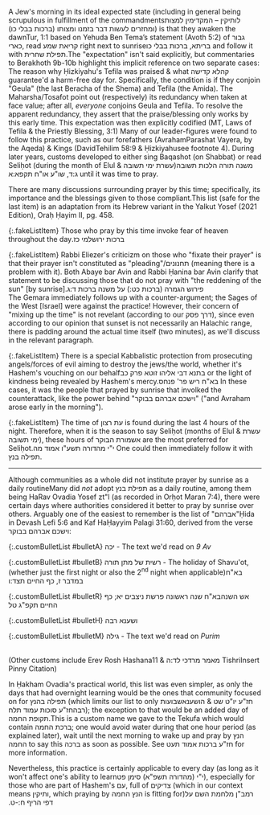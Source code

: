 A Jew's morning in its ideal expected state (including in general being scrupulous in fulfillment of the commandments<span class="footnote">לותיקין – המקדימין למצות ומחזרים לעשות דבר בזמנו ומצותו (ברכות בבלי כו)</span>) is that they awaken the dawn<span class="footnote">Tur, 1:1 based on Yehuda Ben Tema’s statement (Avoth 5:2) of גבור כארי</span>, read קריאת שמע right next to sunrise<span class="footnote">בריתא, ברכות בבלי כו</span> and follow it with תפילת שחרית.<span class="footnote">The "expectation" isn't said explicitly, but commentaries to Berakhoth 9b-10b highlight this implicit reference on two separate cases: The reason why Ḥizkiyahu's Tefila was praised & what קהלא קדישה guarantee'd a harm-free day for. Specifically, the condition is if they conjoin "Geula" (the last Beracha of the Shema) and Tefila (the Amida). The Maharsha/Tosafot point out (respectively) its redundancy when taken at face value; after all, <i>everyone</i> conjoins Geula and Tefila. To resolve the apparent redundancy, they assert that the praise/blessing only works by this early time. This expectation was then explicitly codified (MT, Laws of Tefila & the Priestly Blessing, 3:1)</span> Many of our leader-figures were found to follow this practice, such as our forefathers (Avraham<span class="footnote">Parashat Vayera, by the Aqeda</span>) & Kings (David<span class="footnote">Tehilim 58:9</span> & Ḥizkiyahu<span class="footnote">see footnote 4</span>). During later years, customs developed to either sing Baqashot (on Shabbat) or read Seliḥot (during the month of Elul & עשרת ימי תשובה)<span class="footnote">משנה תורה הלכות תשובה ג:ד, שו"ע או"ח תקפא:א</span> until it was time to pray.

There are many discussions surrounding prayer by this time; specifically, its importance and the blessings given to those compliant.<span class="footnote">This list (safe for the last item) is an adaptation from its Hebrew variant in the Yalkut Yosef (2021 Edition), Oraḥ Ḥayim II, pg. 458.</span>

{:.fakeListItem}
Those who pray by this time invoke fear of heaven throughout the day<span class="footnote"><span style="unicode-bidi: plaintext;">ברכות ירושלמי כז.</span></span>

{:.fakeListItem}
Rabbi Eliezer's criticizm on those who "fixate their prayer" is that their prayer isn't constituted as "pleading"/תחנונים (meaning there is a problem with it). Both Abaye bar Avin and Rabbi Ḥanina bar Avin clarify that statement to be discussing those that do not pray with "the reddening of the sun" [by sunrise].<span class="footnote">פירוש הגמרה (ברכות כט:) על משנה ברכות ד:ג</span><br>
The Gemara immediately follows up with a counter-argument; the Sages of the West [Israel] were against the practice! However, their concern of "mixing up the time" is not revelant (according to our דרך פסק), since even according to our opinion that sunset is not necessarily an Halachic range, there is padding around the actual time itself (two minutes), as we'll discuss in the relevant paragraph.

{:.fakeListItem}
There is a special Kabbalistic protection from prosecuting angels/forces of evil aiming to destroy the jews/the world, whether it's Hashem's vouching on our behalf<span class="footnote">בתנא דבי אליהו זוטא פרק כב</span> or the light of kindness being revealed by Hashem's mercy.<span class="footnote">בא"ח ריש פר' פנחס</span> In these cases, it was the people that prayed by sunrise that involked the counterattack, like the power behind "וישכם אברהם בבוקר" ("and Avraham arose early in the morning").

{:.fakeListItem}
The time of עת רצון is found during the last 4 hours of the night. Therefore, when it is the season to say Seliḥot (months of Elul & עשרת ימי תשובה), these hours of אשמורת הבוקר are the most preferred for Seliḥot.<span class="footnote">י"י מהדורה תשע"ו אמוד מה</span> One could then immediately follow it with תפילה בנץ.

---

Although communities as a whole did not institute prayer by sunrise as a daily routine<span class="footnote">Many did <i>not</i> adopt תפילת בנץ as a daily routine, among them being HaRav Ovadia Yosef zt"l (as recorded in Orḥot Maran 7:4)</span>, there were certain days where authorities considered it better to pray by sunrise over others. Arguably one of the easiest to remember is the list of "אברהם"<span class="footnote">Ḥida in Devash Lefi 5:6 and Kaf HaḤayyim Palagi 31:60</span>, derived from the verse וישכם אברהם בבוקר:

{:.customBulletList #bulletA}
יכה - The text we'd read on *9 Av*

{:.customBulletList #bulletB}
רשית של מתן תורה - The holiday of Shavu'ot, (whether just the first night or also the 2<sup>nd</sup> night when applicable)<span class="footnote">בא"ח במדבר ז, כף החיים תצד:ו</span>

{:.customBulletList #bulletR}
אש השנה<span class="footnote">בא"ח שנה ראשונה פרשת ניצבים יא; כף החיים תקפ"ג טל</span>

{:.customBulletList #bulletH}
ושענא רבה

{:.customBulletList #bulletM}
גילה - The text we'd read on *Purim*

<br>(Other customs include Erev Rosh Hashana<span class="footnote">מאמר מרדכי לד:ה</span> & 11 Tishri<span class="footnote">Insert Pinny Citation</span>)

In Ḥakham Ovadia's practical world, this list was even simpler, as only the days that had overnight learning would be the ones that community focused on for תפילה בהנץ (which limits our list to only <span style="unicode-bidi: isolate;">שבועות</span><span class="footnote">חז"ע יו"ט שט</span> & <span style="unicode-bidi: isolate;">הושענא רבה</span><span class="footnote">חז"ע סוכות עמוד תלח</span>); the exception to that would be an added day of <span style="unicode-bidi: isolate;">תקופת החמה</span>.<span class="footnote">This is a custom name we gave to the Tekufa which would contain ברכת החמה; one would avoid water during that one hour period (as explained later), wait until the next morning to wake up and pray by הנץ החמה to say this ברכה as soon as possible. See חז"ע ברכות אמוד תעט for more information.</span>

Nevertheless, this practice is certainly applicable to every day (as long as it won't affect one's ability to learn<span class="footnote">י"י (מהדורה תשפ"א) סימן פט</span>), especially for those who are part of Hashem's עם, full of צדיקים (which in our context means ותיקין, which praying by הנץ החמה is fitting for)<span class="footnote"><span style="unicode-bidi: plaintext;">רמב"ן מלחמת השם על דפי הריף ח:-ט.</span></span>
